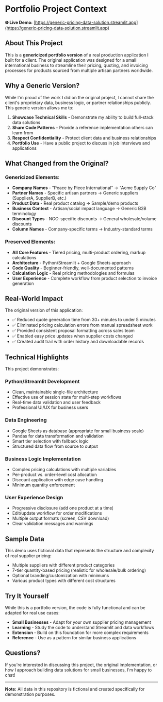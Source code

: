 # Portfolio Project Context

**🌐 Live Demo:** [https://generic-pricing-data-solution.streamlit.app](https://generic-pricing-data-solution.streamlit.app)

## About This Project

This is a **genericized portfolio version** of a real production application I built for a client. The original application was designed for a small international business to streamline their pricing, quoting, and invoicing processes for products sourced from multiple artisan partners worldwide.

## Why a Generic Version?

While I'm proud of the work I did on the original project, I cannot share the client's proprietary data, business logic, or partner relationships publicly. This generic version allows me to:

1. **Showcase Technical Skills** - Demonstrate my ability to build full-stack data solutions
2. **Share Code Patterns** - Provide a reference implementation others can learn from
3. **Respect Confidentiality** - Protect client data and business relationships
4. **Portfolio Use** - Have a public project to discuss in job interviews and applications

## What Changed from the Original?

### Genericized Elements:
- **Company Names** - "Peace by Piece International" → "Acme Supply Co"
- **Partner Names** - Specific artisan partners → Generic suppliers (SupplierA, SupplierB, etc.)
- **Product Data** - Real product catalog → Sample/demo products
- **Business Context** - Artisan/social impact language → Generic B2B terminology
- **Discount Types** - NGO-specific discounts → General wholesale/volume discounts
- **Column Names** - Company-specific terms → Industry-standard terms

### Preserved Elements:
- **All Core Features** - Tiered pricing, multi-product ordering, markup calculations
- **Architecture** - Python/Streamlit + Google Sheets approach
- **Code Quality** - Beginner-friendly, well-documented patterns
- **Calculation Logic** - Real pricing methodologies and formulas
- **User Experience** - Complete workflow from product selection to invoice generation

## Real-World Impact

The original version of this application:
- ✅ Reduced quote generation time from 30+ minutes to under 5 minutes
- ✅ Eliminated pricing calculation errors from manual spreadsheet work
- ✅ Provided consistent proposal formatting across sales team
- ✅ Enabled easy price updates when supplier costs changed
- ✅ Created audit trail with order history and downloadable records

## Technical Highlights

This project demonstrates:

### Python/Streamlit Development
- Clean, maintainable single-file architecture
- Effective use of session state for multi-step workflows
- Real-time data validation and user feedback
- Professional UI/UX for business users

### Data Engineering
- Google Sheets as database (appropriate for small business scale)
- Pandas for data transformation and validation
- Smart tier selection with fallback logic
- Structured data flow from source to output

### Business Logic Implementation
- Complex pricing calculations with multiple variables
- Per-product vs. order-level cost allocation
- Discount application with edge case handling
- Minimum quantity enforcement

### User Experience Design
- Progressive disclosure (add one product at a time)
- Edit/update workflow for order modifications
- Multiple output formats (screen, CSV download)
- Clear validation messages and warnings

## Sample Data

This demo uses fictional data that represents the structure and complexity of real supplier pricing:
- Multiple suppliers with different product categories
- 7-tier quantity-based pricing (realistic for wholesale/bulk ordering)
- Optional branding/customization with minimums
- Various product types with different cost structures

## Try It Yourself

While this is a portfolio version, the code is fully functional and can be adapted for real use cases:

- **Small Businesses** - Adapt for your own supplier pricing management
- **Learning** - Study the code to understand Streamlit and data workflows
- **Extension** - Build on this foundation for more complex requirements
- **Reference** - Use as a pattern for similar business applications

## Questions?

If you're interested in discussing this project, the original implementation, or how I approach building data solutions for small businesses, I'm happy to chat!

---

**Note:** All data in this repository is fictional and created specifically for demonstration purposes.
